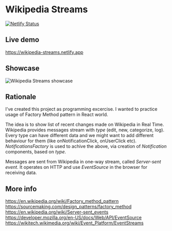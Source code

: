 # Wikipedia Streams

[![Netlify Status](https://api.netlify.com/api/v1/badges/e554302f-c035-48d3-a595-4daae4915491/deploy-status)](https://app.netlify.com/sites/wikipedia-streams/deploys)

## Live demo

https://wikipedia-streams.netlify.app

## Showcase

![Wikipedia Streams showcase](showcase.gif)

## Rationale

I've created this project as programming excercise. I wanted to practice usage of Factory Method pattern in React world.

The idea is to show list of recent changes made on Wikipedia in Real Time. Wikipedia provides messages stream with _type_ (edit, new, categorize, log). Every type can have different data and we might want to add different behaviour for them (like onNotificationClick, onUserClick etc). _NotificationsFactory_ is used to achive the above, via creation of _Notification_ components, based on _type_.

Messages are sent from Wikipedia in one-way stream, called _Server-sent event_. It operates on HTTP and use _EventSource_ in the browser for receiving data.

## More info

https://en.wikipedia.org/wiki/Factory_method_pattern  
https://sourcemaking.com/design_patterns/factory_method   
https://en.wikipedia.org/wiki/Server-sent_events  
https://developer.mozilla.org/en-US/docs/Web/API/EventSource  
https://wikitech.wikimedia.org/wiki/Event_Platform/EventStreams 
